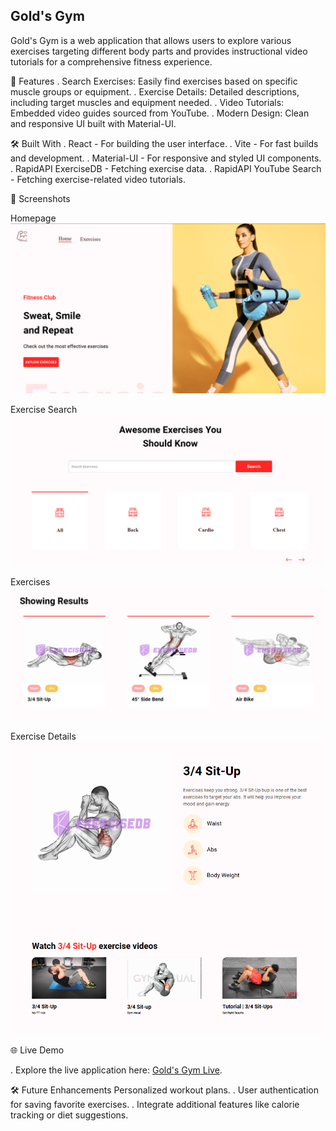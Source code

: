 ## Gold's Gym

Gold's Gym is a web application that allows users to explore various exercises targeting different body parts and provides instructional video tutorials for a comprehensive fitness experience.

🚀 Features
. Search Exercises: Easily find exercises based on specific muscle groups or equipment.
. Exercise Details: Detailed descriptions, including target muscles and equipment needed.
. Video Tutorials: Embedded video guides sourced from YouTube.
. Modern Design: Clean and responsive UI built with Material-UI.

🛠️ Built With
. React - For building the user interface.
. Vite - For fast builds and development.
. Material-UI - For responsive and styled UI components.
. RapidAPI ExerciseDB - Fetching exercise data.
. RapidAPI YouTube Search - Fetching exercise-related video tutorials.

📸 Screenshots

Homepage
![Screenshot-1](screenshots/Screenshot-1.png)

Exercise Search
![Screenshot-2](screenshots/Screenshot-2.png)

Exercises
![Screenshot-3](screenshots/Screenshot-3.png)

Exercise Details
![Screenshot-4](screenshots/Screenshot-4.png)

🌐 Live Demo

. Explore the live application here: [Gold's Gym Live](https://golds-gym-workouts.netlify.app/).

🛠️ Future Enhancements
 Personalized workout plans.
. User authentication for saving favorite exercises.
. Integrate additional features like calorie tracking or diet suggestions.

